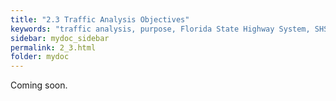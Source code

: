 ```yaml
---
title: "2.3	Traffic Analysis Objectives"
keywords: "traffic analysis, purpose, Florida State Highway System, SHS"
sidebar: mydoc_sidebar
permalink: 2_3.html
folder: mydoc
---
```


<p>
  Coming soon.
</p>